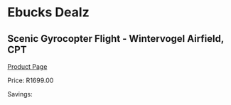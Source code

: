 
# Ebucks Dealz
## Scenic Gyrocopter Flight - Wintervogel Airfield, CPT
[Product Page](https://www.ebucks.com/web/shop/productSelected.do?prodId=265761589&catId=322194367)

Price: R1699.00

Savings: 


	